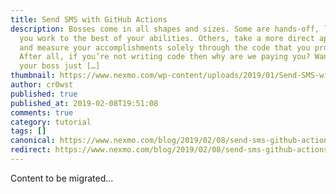 ```yaml
---
title: Send SMS with GitHub Actions
description: Bosses come in all shapes and sizes. Some are hands-off, letting
  you work to the best of your abilities. Others, take a more direct approach
  and measure your accomplishments solely through the code that you produce.
  After all, if you’re not writing code then why are we paying you? Want to show
  your boss just […]
thumbnail: https://www.nexmo.com/wp-content/uploads/2019/01/Send-SMS-with-GitHub-Actions.png
author: cr0wst
published: true
published_at: 2019-02-08T19:51:08
comments: true
category: tutorial
tags: []
canonical: https://www.nexmo.com/blog/2019/02/08/send-sms-github-actions-dr
redirect: https://www.nexmo.com/blog/2019/02/08/send-sms-github-actions-dr
---
```

Content to be migrated...
